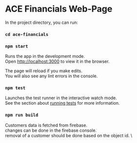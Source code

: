 # ACE Financials Web-Page

In the project directory, you can run:

### `cd ace-financials`
### `npm start`

Runs the app in the development mode.\
Open [http://localhost:3000](http://localhost:3000) to view it in the browser.

The page will reload if you make edits.\
You will also see any lint errors in the console.

### `npm test`

Launches the test runner in the interactive watch mode.\
See the section about [running tests](https://facebook.github.io/create-react-app/docs/running-tests) for more information.

### `npm run build`

Customers data is fetched from firebase. \
changes can be done in the firebase console. \
removal of a customer should be done based on the object id. \

